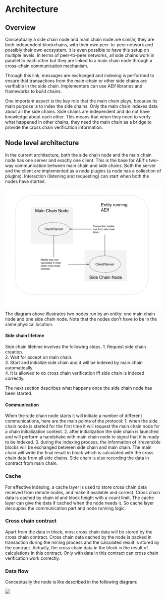 # Architecture

## Overview

Conceptually a side chain node and main chain node are similar, they are both independent blockchains, with their own peer-to-peer network and possibly their own ecosystem. It is even possible to have this setup on multiple levels. In terms of peer-to-peer networks, all side chains work in parallel to each other but they are linked to a main chain node through a cross-chain communication mechanism.

Through this link, messages are exchanged and indexing is performed to ensure that transactions from the main-chain or other side chains are verifiable in the side chain. Implementers can use AElf libraries and frameworks to build chains.

One important aspect is the key role that the main chain plays, because its main purpose is to index the side chains. Only the main chain indexes data about all the side chains. Side chains are independent and do not have knowledge about each other. This means that when they need to verify what happened in other chains, they need the main chain as a bridge to provide the cross chain verification information.

## Node level architecture

In the current architecture, both the side chain node and the main chain node has one server and exactly one client. This is the base for AElf's two-way communication between main chain and side chains. Both the server and the client are implemented as a node plugins \(a node has a collection of plugins\). Interaction \(listening and requesting\) can start when both the nodes have started.

![](../.gitbook/assets/side-chain-nodes.png)

The diagram above illustrates two nodes run by an entity: one main chain node and one side chain node. Note that the nodes don't have to be in the same physical location.

#### Side chain lifetime

Side chain lifetime involves the following steps. 1. Request side chain creation.  
2. Wait for accept on main chain.  
3. Start and initialize side chain and it will be indexed by main chain automatically.  
4. It is allowed to do cross chain verification iff side chain is indexed correctly.

The next section describes what happens once the side chain node has been started.

#### Communication

When the side chain node starts it will initiate a number of different communications, here are the main points of the protocol: 1. when the side chain node is started for the first time it will request the main chain node for a chain initialization context. 2. after initialization the side chain is launched and will perform a handshake with main chain node to signal that it is ready to be indexed. 3. during the indexing process, the information of irreversible blocks will be exchanged between side chain and main chain. The main chain will write the final result in block which is calculated with the cross chain data from all side chains. Side chain is also recording the data in contract from main chain.

### Cache

For effective indexing, a cache layer is used to store cross chain data received from remote nodes, and make it available and correct. Cross chain data is cached by chain id and block height with a count limit. The cache layer can give the data if cached when the node needs it. So cache layer decouples the communication part and node running logic.

### Cross chain contract

Apart from the data in block, most cross chain data will be stored by the cross chain contract. Cross chain data cached by the node is packed in transaction during the mining process and the calculated result is stored by the contract. Actually, the cross chain data in the block is the result of calculations in this contract. Only with data in this contract can cross chain verification work correctly.

### Data flow

Conceptually the node is like described in the following diagram:

![](../.gitbook/assets/architecture-node.png)

